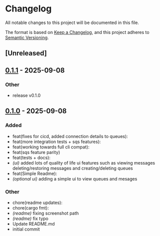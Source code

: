 # Changelog

All notable changes to this project will be documented in this file.

The format is based on [Keep a Changelog](https://keepachangelog.com/en/1.0.0/),
and this project adheres to [Semantic Versioning](https://semver.org/spec/v2.0.0.html).

## [Unreleased]

## [0.1.1](https://github.com/stvnksslr/qlite/compare/v0.1.0...v0.1.1) - 2025-09-08

### Other

- release v0.1.0

## [0.1.0](https://github.com/stvnksslr/qlite/releases/tag/v0.1.0) - 2025-09-08

### Added

- feat(fixes for cicd, added connection details to queues):
- feat(more integration tests + sqs features):
- feat(working towards full cli compat):
- feat(sqs feature parity)
- feat(tests + docs):
- *(ui)* added lots of quality of life ui features such as viewing messages deleting/restoring messages and creating/deleting queues
- feat(Simple Readme):
- *(optional ui)* adding a simple ui to view queues and mesages

### Other

- chore(readme updates):
- chore(cargo fmt):
- *(readme)* fixing screenshot path
- *(readme)* fix typo
- Update README.md
- initial commit
